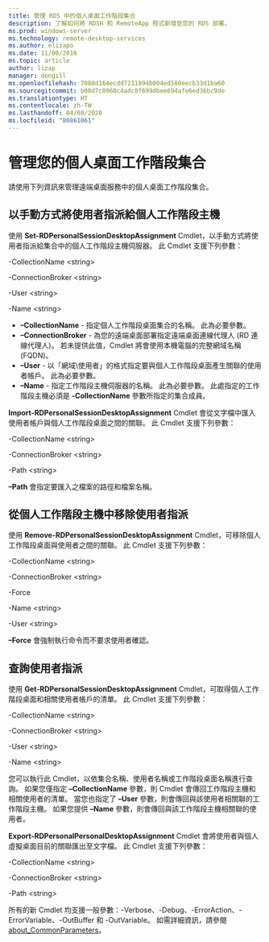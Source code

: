 ```yaml
---
title: 管理 RDS 中的個人桌面工作階段集合
description: 了解如何將 RDSH 和 RemoteApp 程式新增至您的 RDS 部署。
ms.prod: windows-server
ms.technology: remote-desktop-services
ms.author: elizapo
ms.date: 11/08/2016
ms.topic: article
author: lizap
manager: dongill
ms.openlocfilehash: 7088d164ecdd7211894b004ed580eecb33d1ba60
ms.sourcegitcommit: b00d7c8968c4adc8f699dbee694afe6ed36bc9de
ms.translationtype: HT
ms.contentlocale: zh-TW
ms.lasthandoff: 04/08/2020
ms.locfileid: "80861061"
---
```

# <a name="manage-your-personal-desktop-session-collections"></a>管理您的個人桌面工作階段集合

請使用下列資訊來管理遠端桌面服務中的個人桌面工作階段集合。

## <a name="manually-assign-a-user-to-a-personal-session-host"></a>以手動方式將使用者指派給個人工作階段主機
使用 **Set-RDPersonalSessionDesktopAssignment** Cmdlet，以手動方式將使用者指派給集合中的個人工作階段主機伺服器。 此 Cmdlet 支援下列參數：

-CollectionName \<string\>

-ConnectionBroker \<string\> 

-User \<string\>

-Name \<string\>

- **–CollectionName** - 指定個人工作階段桌面集合的名稱。 此為必要參數。
- **–ConnectionBroker** - 為您的遠端桌面部署指定遠端桌面連線代理人 (RD 連線代理人)。 若未提供此值，Cmdlet 將會使用本機電腦的完整網域名稱 (FQDN)。
- **–User** - 以「網域\使用者」的格式指定要與個人工作階段桌面產生關聯的使用者帳戶。 此為必要參數。
- **–Name** - 指定工作階段主機伺服器的名稱。 此為必要參數。 此處指定的工作階段主機必須是 **-CollectionName** 參數所指定的集合成員。

**Import-RDPersonalSessionDesktopAssignment** Cmdlet 會從文字檔中匯入使用者帳戶與個人工作階段桌面之間的關聯。 此 Cmdlet 支援下列參數：

-CollectionName \<string\>

-ConnectionBroker \<string\>

-Path \<string>

**–Path** 會指定要匯入之檔案的路徑和檔案名稱。
 
## <a name="removing-a-user-assignment-from-a-personal-session-host"></a>從個人工作階段主機中移除使用者指派
使用 **Remove-RDPersonalSessionDesktopAssignment** Cmdlet，可移除個人工作階段桌面與使用者之間的關聯。 此 Cmdlet 支援下列參數：

-CollectionName \<string\>

-ConnectionBroker \<string\>

-Force

-Name \<string\>

-User \<string\>

**–Force** 會強制執行命令而不要求使用者確認。

## <a name="query-user-assignments"></a>查詢使用者指派
使用 **Get-RDPersonalSessionDesktopAssignment** Cmdlet，可取得個人工作階段桌面和相關使用者帳戶的清單。 此 Cmdlet 支援下列參數：

-CollectionName \<string\>

-ConnectionBroker \<string\>

-User \<string\>

-Name \<string\>

您可以執行此 Cmdlet，以依集合名稱、使用者名稱或工作階段桌面名稱進行查詢。 如果您僅指定 **–CollectionName** 參數，則 Cmdlet 會傳回工作階段主機和相關使用者的清單。 當您也指定了 **–User** 參數，則會傳回與該使用者相關聯的工作階段主機。 如果您提供 **–Name** 參數，則會傳回與該工作階段主機相關聯的使用者。 


**Export-RDPersonalPersonalDesktopAssignment** Cmdlet 會將使用者與個人虛擬桌面目前的關聯匯出至文字檔。 此 Cmdlet 支援下列參數：

-CollectionName \<string\>

-ConnectionBroker \<string\>

-Path \<string\>


所有的新 Cmdlet 均支援一般參數：-Verbose、-Debug、-ErrorAction、-ErrorVariable、-OutBuffer 和 -OutVariable。 如需詳細資訊，請參閱 [about_CommonParameters](https://go.microsoft.com/fwlink/p/?LinkID=113216)。
